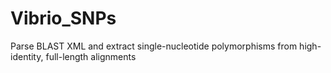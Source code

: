 # Vibrio_SNPs
Parse BLAST XML and extract single-nucleotide polymorphisms from high-identity, full-length alignments
